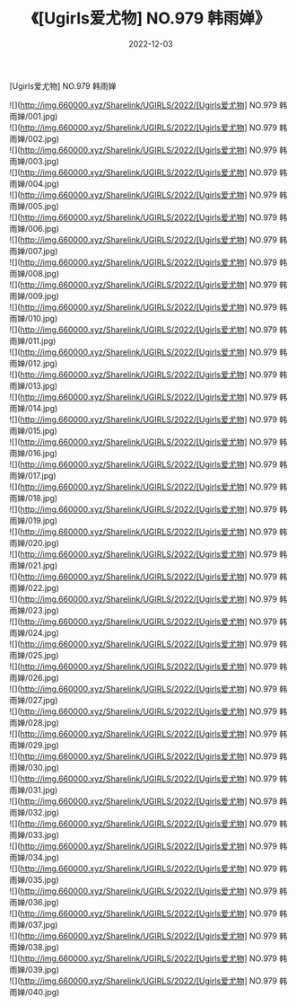 ﻿---
layout: post
title:  《[Ugirls爱尤物] NO.979 韩雨婵》
date:   2022-12-03
img: http://img.660000.xyz/Sharelink/UGIRLS/2022/[Ugirls爱尤物] NO.979 韩雨婵/000.jpg
categories: [美女, 清纯, 唯美]
---

[Ugirls爱尤物] NO.979 韩雨婵

 ![](http://img.660000.xyz/Sharelink/UGIRLS/2022/[Ugirls爱尤物] NO.979 韩雨婵/001.jpg) <br>![](http://img.660000.xyz/Sharelink/UGIRLS/2022/[Ugirls爱尤物] NO.979 韩雨婵/002.jpg) <br>![](http://img.660000.xyz/Sharelink/UGIRLS/2022/[Ugirls爱尤物] NO.979 韩雨婵/003.jpg) <br>![](http://img.660000.xyz/Sharelink/UGIRLS/2022/[Ugirls爱尤物] NO.979 韩雨婵/004.jpg) <br>![](http://img.660000.xyz/Sharelink/UGIRLS/2022/[Ugirls爱尤物] NO.979 韩雨婵/005.jpg) <br>![](http://img.660000.xyz/Sharelink/UGIRLS/2022/[Ugirls爱尤物] NO.979 韩雨婵/006.jpg) <br>![](http://img.660000.xyz/Sharelink/UGIRLS/2022/[Ugirls爱尤物] NO.979 韩雨婵/007.jpg) <br>![](http://img.660000.xyz/Sharelink/UGIRLS/2022/[Ugirls爱尤物] NO.979 韩雨婵/008.jpg) <br>![](http://img.660000.xyz/Sharelink/UGIRLS/2022/[Ugirls爱尤物] NO.979 韩雨婵/009.jpg) <br>![](http://img.660000.xyz/Sharelink/UGIRLS/2022/[Ugirls爱尤物] NO.979 韩雨婵/010.jpg) <br>![](http://img.660000.xyz/Sharelink/UGIRLS/2022/[Ugirls爱尤物] NO.979 韩雨婵/011.jpg) <br>![](http://img.660000.xyz/Sharelink/UGIRLS/2022/[Ugirls爱尤物] NO.979 韩雨婵/012.jpg) <br>![](http://img.660000.xyz/Sharelink/UGIRLS/2022/[Ugirls爱尤物] NO.979 韩雨婵/013.jpg) <br>![](http://img.660000.xyz/Sharelink/UGIRLS/2022/[Ugirls爱尤物] NO.979 韩雨婵/014.jpg) <br>![](http://img.660000.xyz/Sharelink/UGIRLS/2022/[Ugirls爱尤物] NO.979 韩雨婵/015.jpg) <br>![](http://img.660000.xyz/Sharelink/UGIRLS/2022/[Ugirls爱尤物] NO.979 韩雨婵/016.jpg) <br>![](http://img.660000.xyz/Sharelink/UGIRLS/2022/[Ugirls爱尤物] NO.979 韩雨婵/017.jpg) <br>![](http://img.660000.xyz/Sharelink/UGIRLS/2022/[Ugirls爱尤物] NO.979 韩雨婵/018.jpg) <br>![](http://img.660000.xyz/Sharelink/UGIRLS/2022/[Ugirls爱尤物] NO.979 韩雨婵/019.jpg) <br>![](http://img.660000.xyz/Sharelink/UGIRLS/2022/[Ugirls爱尤物] NO.979 韩雨婵/020.jpg) <br>![](http://img.660000.xyz/Sharelink/UGIRLS/2022/[Ugirls爱尤物] NO.979 韩雨婵/021.jpg) <br>![](http://img.660000.xyz/Sharelink/UGIRLS/2022/[Ugirls爱尤物] NO.979 韩雨婵/022.jpg) <br>![](http://img.660000.xyz/Sharelink/UGIRLS/2022/[Ugirls爱尤物] NO.979 韩雨婵/023.jpg) <br>![](http://img.660000.xyz/Sharelink/UGIRLS/2022/[Ugirls爱尤物] NO.979 韩雨婵/024.jpg) <br>![](http://img.660000.xyz/Sharelink/UGIRLS/2022/[Ugirls爱尤物] NO.979 韩雨婵/025.jpg) <br>![](http://img.660000.xyz/Sharelink/UGIRLS/2022/[Ugirls爱尤物] NO.979 韩雨婵/026.jpg) <br>![](http://img.660000.xyz/Sharelink/UGIRLS/2022/[Ugirls爱尤物] NO.979 韩雨婵/027.jpg) <br>![](http://img.660000.xyz/Sharelink/UGIRLS/2022/[Ugirls爱尤物] NO.979 韩雨婵/028.jpg) <br>![](http://img.660000.xyz/Sharelink/UGIRLS/2022/[Ugirls爱尤物] NO.979 韩雨婵/029.jpg) <br>![](http://img.660000.xyz/Sharelink/UGIRLS/2022/[Ugirls爱尤物] NO.979 韩雨婵/030.jpg) <br>![](http://img.660000.xyz/Sharelink/UGIRLS/2022/[Ugirls爱尤物] NO.979 韩雨婵/031.jpg) <br>![](http://img.660000.xyz/Sharelink/UGIRLS/2022/[Ugirls爱尤物] NO.979 韩雨婵/032.jpg) <br>![](http://img.660000.xyz/Sharelink/UGIRLS/2022/[Ugirls爱尤物] NO.979 韩雨婵/033.jpg) <br>![](http://img.660000.xyz/Sharelink/UGIRLS/2022/[Ugirls爱尤物] NO.979 韩雨婵/034.jpg) <br>![](http://img.660000.xyz/Sharelink/UGIRLS/2022/[Ugirls爱尤物] NO.979 韩雨婵/035.jpg) <br>![](http://img.660000.xyz/Sharelink/UGIRLS/2022/[Ugirls爱尤物] NO.979 韩雨婵/036.jpg) <br>![](http://img.660000.xyz/Sharelink/UGIRLS/2022/[Ugirls爱尤物] NO.979 韩雨婵/037.jpg) <br>![](http://img.660000.xyz/Sharelink/UGIRLS/2022/[Ugirls爱尤物] NO.979 韩雨婵/038.jpg) <br>![](http://img.660000.xyz/Sharelink/UGIRLS/2022/[Ugirls爱尤物] NO.979 韩雨婵/039.jpg) <br>![](http://img.660000.xyz/Sharelink/UGIRLS/2022/[Ugirls爱尤物] NO.979 韩雨婵/040.jpg) <br>